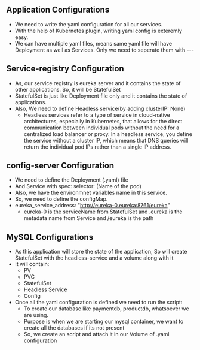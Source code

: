 ## Application Configurations
* We need to write the yaml configuration for all our services.
* With the help of Kubernetes plugin, writing yaml config is exteremly easy.
* We can have multiple yaml files, means same yaml file will have Deployment as well as Services. Only we need to seperate them with ---

## Service-registry Configuration
* As, our service registry is eureka server and it contains the state of other applications. So, it will be StatefulSet
* StatefulSet is just like Deployment file only and it contains the state of applications.
* Also, We need to define Headless service(by adding clusterIP: None)
    - Headless services refer to a type of service in cloud-native architectures, especially in Kubernetes, that allows for the direct communication between individual  pods without the need for a centralized load balancer or proxy. In a headless service, you define the service without a cluster IP, which means that DNS queries will return the individual pod IPs rather than a single IP address.

## config-server Configuration
* We need to define the Deployment (.yaml) file 
* And Service with spec: selector: (Name of the pod)
* Also, we have the environmnet variables name in this service.
* So, we need to define the configMap.
* eureka_service_address: "http://eureka-0.eureka:8761/eureka"
    - eureka-0 is the serviceName from StatefulSet and .eureka is the metadata name from Service and /eureka is the path

## MySQL Configurations
* As this application will store the state of the application, So will create StatefulSet with the headless-service and a volume along with it
* It will contain:
    - PV
    - PVC
    - StatefulSet
    - Headless Service
    - Config
* Once all the yaml configuration is defined we need to run the script:
    - To create our database like paymentdb, productdb, whatsoever we are using.
    - Purpose is when we are starting our mysql container, we want to create all the databases if its not present
    - So, we create an script and attach it in our Volume of .yaml configuration
